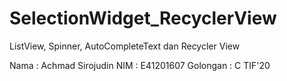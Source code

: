 # SelectionWidget_RecyclerView
ListView, Spinner, AutoCompleteText dan Recycler View

Nama : Achmad Sirojudin
NIM : E41201607
Golongan : C TIF'20
